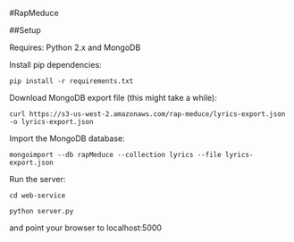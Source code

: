 #RapMeduce

##Setup

Requires: Python 2.x and MongoDB

Install pip dependencies:

`pip install -r requirements.txt`

Download MongoDB export file (this might take a while):

`curl https://s3-us-west-2.amazonaws.com/rap-meduce/lyrics-export.json -o lyrics-export.json`

Import the MongoDB database:

`mongoimport --db rapMeduce --collection lyrics --file lyrics-export.json`

Run the server:

`cd web-service`

`python server.py`

and point your browser to localhost:5000